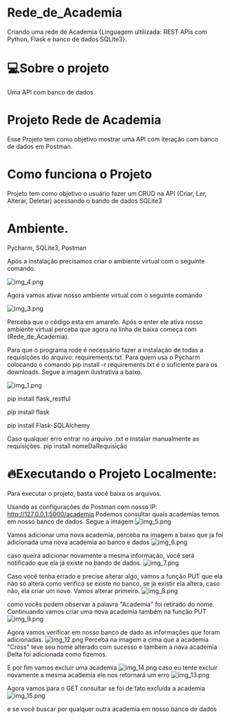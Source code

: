 # Rede_de_Academia
 Criando uma rede de Academia {Linguagem ultilizada: REST APIs com Python, Flask e banco de dados SQLite3}.

# 💻Sobre o projeto
Uma API com banco de dados

# Projeto Rede de Academia
Esse Projeto tem como objetivo mostrar uma API com iteração com banco de dados em Postman.

# Como funciona o Projeto
Projeto tem como objetivo o usuário fazer um CRUD na API (Criar, Ler, Alterar, Deletar) acessando o bando de dados SQLite3

# Ambiente.
Pycharm, SQLite3, Postman

Após a instalação precisamos criar o ambiente virtual com o seguinte comando.

![img_4.png](img_4.png)

Agora vamos ativar nosso ambiente virtual com o seguinte comando

![img_3.png](img_3.png)

Perceba que o código esta em amarelo. Após o enter ele ativa nosso ambiente virtual perceba que agora na linha de baixa começa com (Rede_de_Academia).

Para que o programa rode é necessário fazer a instalação de todas a requisições do arquivo: requirements.txt. Para quem usa o Pycharm colocando o comando pip install -r requirements.txt é o suficiente para os downloads. Segue a imagem ilustrativa a baixo.

![img_1.png](img_1.png) 

pip install flask_restful

pip install flask 

pip install Flask-SQLAlchemy


Caso qualquer erro entrar no arquivo .txt e instalar manualmente as requisições. pip install nomeDaRequisição
 
# 🔥Executando o Projeto Localmente:
Para executar o projeto, basta você baixa os arquivos.

Usando as configurações do Postman com nosso IP: http://127.0.0.1:5000/academia
Podemos consultar quais academias temos em nosso banco de dados. Segue a imagem
![img_5.png](img_5.png)


Vamos adicionar uma nova academia, perceba na imagem a baixo que ja foi adicionada uma nova academia ao banco e dados
![img_6.png](img_6.png)

caso queira adicionar novamente a mesma informação, você será notificado que ela já existe no bando de dados.
![img_7.png](img_7.png)

Caso você tenha errado e precise alterar algo, vamos a função PUT que ela não só altera como verifica se existe no banco, se ja existir ela altera, caso não, ela criar um novo.
Vamos alterar primeiro.
![img_8.png](img_8.png)

como vocês podem observar a palavra "Academia" foi retirado do nome. Continuando vamos criar uma nova academia também na função PUT
![img_9.png](img_9.png)

Agora vamos verificar em nosso banco de dado as informações que foram adicionadas.
![img_12.png](img_12.png)
Perceba na imagem a cima que a academia "Cross" teve seu nome alterado com sucesso e tambem a nova academia Delta foi adicionada como fizemos.

E por fim vamos excluir uma academia
![img_14.png](img_14.png)
caso eu tente excluir novamente a mesma academia ele nos retornará um erro
![img_13.png](img_13.png)

Agora vamos para o GET consultar se foi de fato excluida a academia
![img_15.png](img_15.png)

e se você buscar por qualquer outra academia em nosso banco de dados